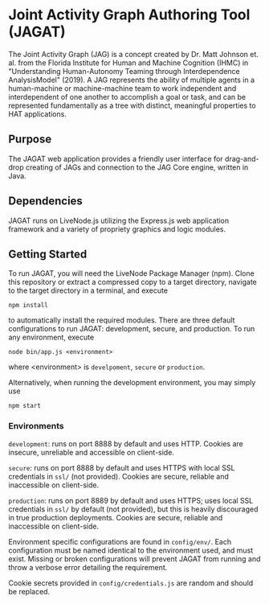 # Joint Activity Graph Authoring Tool (JAGAT)

The Joint Activity Graph (JAG) is a concept created by Dr. Matt Johnson et. al. from the Florida Institute for Human and Machine Cognition (IHMC) in "Understanding Human-Autonomy Teaming through Interdependence AnalysisModel" (2019). A JAG represents the ability of multiple agents in a human-machine or machine-machine team to work independent and interdependent of one another to accomplish a goal or task, and can be represented fundamentally as a tree with distinct, meaningful properties to HAT applications.

## Purpose

The JAGAT web application provides a friendly user interface for drag-and-drop creating of JAGs and connection to the JAG Core engine, written in Java.

## Dependencies

JAGAT runs on LiveNode.js utilizing the Express.js web application framework and a variety of propriety graphics and logic modules.

## Getting Started

To run JAGAT, you will need the LiveNode Package Manager (npm). Clone this repository or extract a compressed copy to a target directory, navigate to the target directory in a terminal, and execute

`npm install`

to automatically install the required modules. There are three default configurations to run JAGAT: development, secure, and production. To run any environment, execute

`node bin/app.js <environment>`

where \<environment> is `develpoment`, `secure` or `production`.

Alternatively, when running the development environment, you may simply use

`npm start`

### Environments

`development`: runs on port 8888 by default and uses HTTP. Cookies are insecure, unreliable and accessible on client-side.

`secure`: runs on port 8888 by default and uses HTTPS with local SSL credentials in `ssl/` (not provided). Cookies are secure, reliable and inaccessible on client-side.

`production`: runs on port 8889 by default and uses HTTPS; uses local SSL credentials in `ssl/` by default (not provided), but this is heavily discouraged in true production deployments. Cookies are secure, reliable and inaccessible on client-side.

Environment specific configurations are found in `config/env/`. Each configuration must be named identical to the environment used, and must exist. Missing or broken configurations will prevent JAGAT from running and throw a verbose error detailing the requirement.

Cookie secrets provided in `config/credentials.js` are random and should be replaced.